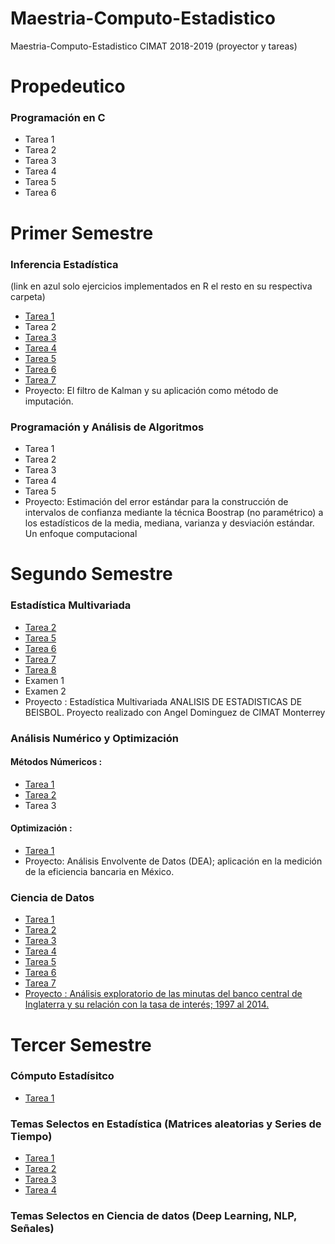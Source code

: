 # Maestria-Computo-Estadistico
Maestria-Computo-Estadistico CIMAT 2018-2019 (proyector y tareas)

# Propedeutico
### Programación en C
* Tarea 1
* Tarea 2
* Tarea 3
* Tarea 4
* Tarea 5
* Tarea 6

# Primer Semestre
### Inferencia Estadística 
(link en azul solo ejercicios implementados en R el resto en su respectiva carpeta)
* [Tarea 1](https://nbviewer.jupyter.org/github/hairo1421/Maestria-Computo-Estadistico/blob/master/01-Primer%20Semestre/Inferencia%20Estad%C3%ADstica/Tareas/Tarea%201/Ejercicios%20en%20R/Tarea1_IE.html)
* Tarea 2
* [Tarea 3](https://github.com/hairo1421/Maestria-Computo-Estadistico/blob/master/01-Primer%20Semestre/Inferencia%20Estad%C3%ADstica/Tareas/Tarea%203/Ejercicios%20en%20R/Tarea_3_Miranda_Belmonte_Hairo_Ulises.html)
* [Tarea 4](https://nbviewer.jupyter.org/github/hairo1421/Maestria-Computo-Estadistico/blob/master/01-Primer%20Semestre/Inferencia%20Estad%C3%ADstica/Tareas/Tarea%204/Ejercicios%20en%20R/Tarea%204.html)
* [Tarea 5](https://nbviewer.jupyter.org/github/hairo1421/Maestria-Computo-Estadistico/blob/master/01-Primer%20Semestre/Inferencia%20Estad%C3%ADstica/Tareas/Tarea%205/Ejercicios%20en%20R/Tarea%205.html)
* [Tarea 6](https://nbviewer.jupyter.org/github/hairo1421/Maestria-Computo-Estadistico/blob/master/01-Primer%20Semestre/Inferencia%20Estad%C3%ADstica/Tareas/Tarea%206/Ejercicios%20en%20R/Tarea_6_Miranda_Belmonte_Hairo_Ulises_Inferencia.html)
* [Tarea 7](https://nbviewer.jupyter.org/github/hairo1421/Maestria-Computo-Estadistico/blob/master/01-Primer%20Semestre/Inferencia%20Estad%C3%ADstica/Tareas/Tarea%207/Ejercicios%20en%20R/Tarea7_Miranda_Belmonte_Hairo_Ulises.html)
* Proyecto: El filtro de Kalman y su aplicación como método de
imputación.
### Programación y Análisis de Algoritmos
* Tarea 1
* Tarea 2
* Tarea 3
* Tarea 4
* Tarea 5
* Proyecto: Estimación del error estándar para la construcción de
intervalos de confianza mediante la técnica Boostrap
(no paramétrico) a los estadísticos de la media,
mediana, varianza y desviación estándar. Un enfoque
computacional

# Segundo Semestre
### Estadística Multivariada
* [Tarea 2](https://nbviewer.jupyter.org/github/hairo1421/Maestria-Computo-Estadistico/blob/master/02-Segundo%20Semestre%20-%20Estad%C3%ADstica%20Multivariada/Tarea%202/Tarea_2_Miranda_Blemonte_Hairo_Ulises.html)
* [Tarea 5](https://nbviewer.jupyter.org/github/hairo1421/Maestria-Computo-Estadistico/blob/master/02-Segundo%20Semestre%20-%20Estad%C3%ADstica%20Multivariada/Tarea%205/Tarea_5_Hairo_Ulises_Miranda_Belmonte.html)
* [Tarea 6](https://nbviewer.jupyter.org/github/hairo1421/Maestria-Computo-Estadistico/blob/master/02-Segundo%20Semestre%20-%20Estad%C3%ADstica%20Multivariada/Tarea%206/Tarea%206%20Hairo%20Ulises%20Miranda%20Belmonte.html)
* [Tarea 7](https://nbviewer.jupyter.org/github/hairo1421/Maestria-Computo-Estadistico/blob/master/02-Segundo%20Semestre%20-%20Estad%C3%ADstica%20Multivariada/Tarea%207/Tarea_7_Hairo_Ulises_Miranda_Belmonte.html)
* [Tarea 8](https://nbviewer.jupyter.org/github/hairo1421/Maestria-Computo-Estadistico/blob/master/02-Segundo%20Semestre%20-%20Estad%C3%ADstica%20Multivariada/Tarea%208/Tarea%208%20Hairo%20Ulises%20Miranda%20Belmonte.html)
* Examen 1
* Examen 2
* Proyecto : Estadística Multivariada
ANALISIS DE ESTADISTICAS DE BEISBOL. Proyecto realizado con Angel Dominguez de CIMAT Monterrey

### Análisis Numérico y Optimización 
#### Métodos Númericos :
* [Tarea 1](https://nbviewer.jupyter.org/github/hairo1421/Maestria-Computo-Estadistico/blob/master/03-Segundo%20Semestre%20-%20An%C3%A1lisis%20Num%C3%A9rico%20y%20Optimizaci%C3%B3n/M%C3%A9todos%20N%C3%BAmericos/Tarea%201/Soluci%C3%B3n/Tarea%201%20M%C3%A9todos%20N%C3%BAmericos%20Hairo%20Miranda.ipynb)
* [Tarea 2](https://nbviewer.jupyter.org/github/hairo1421/Maestria-Computo-Estadistico/blob/master/03-Segundo%20Semestre%20-%20An%C3%A1lisis%20Num%C3%A9rico%20y%20Optimizaci%C3%B3n/M%C3%A9todos%20N%C3%BAmericos/Tarea%202/Soluci%C3%B3n/Tarea%202%20Metodos%20Numericos.ipynb)
* Tarea 3
#### Optimización :
* [Tarea 1](https://nbviewer.jupyter.org/github/hairo1421/Maestria-Computo-Estadistico/blob/master/03-Segundo%20Semestre%20-%20An%C3%A1lisis%20Num%C3%A9rico%20y%20Optimizaci%C3%B3n/Optimizaci%C3%B3n/Tarea_1_Hairo_Ulises_Miranda_Belmonte.html)
* Proyecto: Análisis Envolvente de Datos (DEA);
aplicación en la medición de la eficiencia
bancaria en México.
### Ciencia de Datos
* [Tarea 1](https://github.com/hairo1421/Maestria-Computo-Estadistico/blob/master/04-Segundo%20Semestre%20-%20Ciencia%20de%20Datos/Tareas/Tarea%201/Tarea%201.pdf)
* [Tarea 2](https://github.com/hairo1421/Maestria-Computo-Estadistico/blob/master/04-Segundo%20Semestre%20-%20Ciencia%20de%20Datos/Tareas/Tarea%202/Soluci%C3%B3n/Tarea%202%20reporte.pdf)
* [Tarea 3](https://github.com/hairo1421/Maestria-Computo-Estadistico/blob/master/04-Segundo%20Semestre%20-%20Ciencia%20de%20Datos/Tareas/Tarea%203/Soluci%C3%B3n/Tarea%203%20Miranda%20Belmonte%20Hairo.pdf)
* [Tarea 4](https://github.com/hairo1421/Maestria-Computo-Estadistico/blob/master/04-Segundo%20Semestre%20-%20Ciencia%20de%20Datos/Tareas/Tarea%204/Soluci%C3%B3n/Tarea%204%20Miranda%20Belmonte%20Hairo.pdf)
* [Tarea 5](https://github.com/hairo1421/Maestria-Computo-Estadistico/blob/master/04-Segundo%20Semestre%20-%20Ciencia%20de%20Datos/Tareas/Tarea%205/Soluci%C3%B3n/Tarea%205%20Miranda%20Belmonte%20Hairo.pdf)
* [Tarea 6](https://github.com/hairo1421/Maestria-Computo-Estadistico/blob/master/04-Segundo%20Semestre%20-%20Ciencia%20de%20Datos/Tareas/Tarea%206/Soluci%C3%B3n/Tarea%206%20Miranda%20Belmonte%20Hairo.pdf)
* [Tarea 7](https://github.com/hairo1421/Maestria-Computo-Estadistico/blob/master/04-Segundo%20Semestre%20-%20Ciencia%20de%20Datos/Tareas/Tarea%207/Tarea%207.pdf)
* [Proyecto : Análisis exploratorio de las minutas del banco
central de Inglaterra y su relación con la tasa
de interés; 1997 al 2014.](https://github.com/hairo1421/Maestria-Computo-Estadistico/blob/master/04-Segundo%20Semestre%20-%20Ciencia%20de%20Datos/Proyecto/Presentaci%C3%B3n%20Hairo%20Belmonte.pdf)

# Tercer Semestre

### Cómputo Estadísitco 
* [Tarea 1](https://nbviewer.jupyter.org/github/hairo1421/Maestria-Computo-Estadistico/blob/master/06%20-%20Tercer%20Semestre%20C%C3%B3mputo%20Estad%C3%ADstico/Tarea-1-MLG-Hairo%20Ulises-Miranda%20Belmonte.pdf)
### Temas Selectos en Estadística (Matrices aleatorias y Series de Tiempo)
* [Tarea 1](https://nbviewer.jupyter.org/github/hairo1421/Maestria-Computo-Estadistico/blob/master/05%20-%20Tercer%20Semestre%20Temas%20en%20Estad%C3%ADstica/Matrices%20Aleatorias/Tarea%201%20Modelo%20de%20Brown.ipynb)
* [Tarea 2](https://nbviewer.jupyter.org/github/hairo1421/Maestria-Computo-Estadistico/blob/master/05%20-%20Tercer%20Semestre%20Temas%20en%20Estad%C3%ADstica/Matrices%20Aleatorias/Tarea%202%20Distribuci%C3%B3n%20de%20Wishart%20y%20Marcenko-Pastur.ipynb)
* [Tarea 3](https://nbviewer.jupyter.org/github/hairo1421/Maestria-Computo-Estadistico/blob/master/05%20-%20Tercer%20Semestre%20Temas%20en%20Estad%C3%ADstica/Matrices%20Aleatorias/Tarea%203%20Ley%20del%20semic%C3%ADrculo%20de%20Wigner%20.ipynb)
* [Tarea 4](https://nbviewer.jupyter.org/github/hairo1421/Maestria-Computo-Estadistico/blob/master/05%20-%20Tercer%20Semestre%20Temas%20en%20Estad%C3%ADstica/Matrices%20Aleatorias/Tarea%204.%20Determinante%20Jacobiano-%20determinante%20de%20Vandermonde%20%20Resolvente%20.ipynb)
### Temas Selectos en Ciencia de datos (Deep Learning, NLP, Señales)
